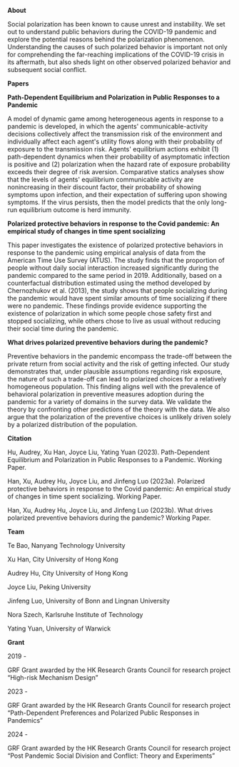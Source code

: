 **About**

Social polarization has been known to cause unrest and instability. We set out to understand public behaviors during the COVID-19 pandemic and explore the potential reasons behind the polarization phenomenon. Understanding the causes of such polarized behavior is important not only for comprehending the far-reaching implications of the COVID-19 crisis in its aftermath, but also sheds light on other observed polarized behavior and subsequent social conflict.

**Papers**

**Path-Dependent Equilibrium and Polarization in Public Responses to a Pandemic**

A model of dynamic game among heterogeneous agents in response to a pandemic is developed, in which the agents' communicable-activity decisions collectively
affect the transmission risk of the environment and individually affect each agent's
utility flows along with their probability of exposure to the transmission risk. Agents'
equilibrium actions exhibit (1) path-dependent dynamics when their probability of
asymptomatic infection is positive and (2) polarization when the hazard rate of exposure probability exceeds their degree of risk aversion. Comparative statics analyses
show that the levels of agents' equilibrium communicable activity are nonincreasing
in their discount factor, their probability of showing symptoms upon infection, and
their expectation of suffering upon showing symptoms. If the virus persists, then
the model predicts that the only long-run equilibrium outcome is herd immunity.

**Polarized protective behaviors in response to the Covid pandemic: An empirical study of changes in time spent socializing**

This paper investigates the existence of polarized protective behaviors in response to the pandemic
using empirical analysis of data from the American Time Use Survey (ATUS). The study finds that
the proportion of people without daily social interaction increased significantly during the pandemic
compared to the same period in 2019. Additionally, based on a counterfactual distribution estimated
using the method developed by Chernozhukov et al. (2013), the study shows that people socializing
during the pandemic would have spent similar amounts of time socializing if there were no pandemic.
These findings provide evidence supporting the existence of polarization in which some people chose safety
first and stopped socializing, while others chose to live as usual without reducing their social time during
the pandemic.

**What drives polarized preventive behaviors during the pandemic?**

Preventive behaviors in the pandemic encompass the  trade-off between the private return from social activity and the risk of getting infected. Our study demonstrates that, under plausible assumptions regarding risk exposure, the nature of such a trade-off can lead to polarized choices for a relatively homogeneous population. This finding aligns well with the prevalence of behavioral polarization in preventive measures adoption during the pandemic for a variety of domains in the survey data. We validate the theory by confronting other predictions of the theory with the data. We also argue that the polarization of the preventive choices is unlikely driven solely by a polarized distribution of the population.

**Citation**

Hu, Audrey, Xu Han, Joyce Liu, Yating Yuan (2023). Path-Dependent Equilibrium and Polarization in Public Responses to a Pandemic. Working Paper.

Han, Xu, Audrey Hu, Joyce Liu, and Jinfeng Luo (2023a). Polarized protective behaviors in response to the Covid pandemic: An empirical study of changes in time spent socializing. Working Paper.

Han, Xu, Audrey Hu, Joyce Liu, and Jinfeng Luo (2023b). What drives polarized preventive behaviors during the pandemic? Working Paper.

**Team**

Te Bao, Nanyang Technology University

Xu Han, City University of Hong Kong

Audrey Hu, City University of Hong Kong

Joyce Liu, Peking University

Jinfeng Luo, University of Bonn and Lingnan University

Nora Szech, Karlsruhe Institute of Technology

Yating Yuan, University of Warwick

**Grant**

2019 -

GRF Grant awarded by the HK Research Grants Council for research project “High-risk Mechanism Design”

2023 -

GRF Grant awarded by the HK Research Grants Council for research project “Path-Dependent Preferences and Polarized Public Responses in Pandemics”

2024 -

GRF Grant awarded by the HK Research Grants Council for research project “Post Pandemic Social Division and Conflict: Theory and Experiments”
